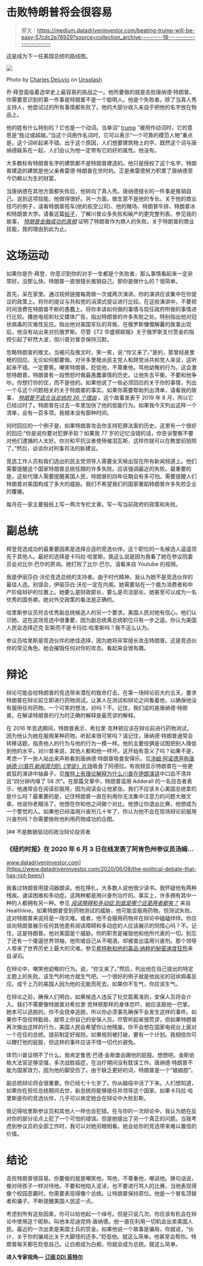 # 击败特朗普将会很容易

> 原文：<https://medium.datadriveninvestor.com/beating-trump-will-be-easy-57cdc2e78929?source=collection_archive---------18----------------------->

这是成为下一任美国总统的路线图。

![](img/71eea19ea6c914d582ae694429f3070f.png)

Photo by [Charles Deluvio](https://unsplash.com/@charlesdeluvio?utm_source=medium&utm_medium=referral) on [Unsplash](https://unsplash.com?utm_source=medium&utm_medium=referral)

乔·拜登面临着选举史上最容易的挑战之一。他所要做的就是击败唐纳德·特朗普。你需要意识到的第一件事是特朗普不是一个聪明人。他是个失败者。除了当真人秀主持人，他尝试过的所有事情都失败了。他的大部分收入来自于把他的名字放在物品上。

他的姓有什么特别的？它也是一个动词。当单词“ [trump](https://www.merriam-webster.com/dictionary/trump) ”被用作动词时，它的意思是“胜过或超越。”当这个词用作名词时，它可以表示“一个可靠的模范人物”重点是，这个词听起来不错。出于这个原因，人们想要建筑物上的字。既然这个词与唐纳德联系在一起，人们会认为他一定带有它的好的属性。他没有。

大多数标有特朗普名字的建筑都不是特朗普建造的。他只是授权了这个名字。特朗普建造的建筑是他父亲弗雷德·特朗普在世时的。正是弗雷德努力积累了唐纳德至今仍赖以为生的财富。

当唐纳德在其他方面都失败后，他转向了真人秀。唐纳德擅长的一件事是推销自己。说到这项技能，他做得很好。另一方面，做生意不是他的专长。关于他的商业技巧的例子，请看特朗普班车(他的航空公司)、他的赌场、特朗普牛排、特朗普冰和特朗普大学。请看这篇[帖子](http://labor411.org/411-blog/here-are-all-of-trump-s-bankruptcies-and-failed-businesses)，了解川普众多失败和破产的更完整列表。参见我的故事， [*特朗普金融成功的真相*](https://medium.com/swlh/the-truth-about-trumps-financial-success-b7892896fa72) 证明了特朗普作为商人的失败。关于特朗普的商业技能，我的理由到此为止。

# 这场运动

如果你是乔·拜登，你意识到你的对手一生都是个失败者，那么事情看起来一定非常好。没那么快。特朗普一直很擅长推销自己。那你是做什么的？很简单。

首先，呆在家里。通过视频链接每周做一次或两次演讲。你的演讲应该集中在你提议的政策上。将你的提议与共和党的涓滴式提议进行比较。在这些演讲中，不要把时间浪费在特朗普不断的愚蠢上。将你本该如何做的事情与现任政府所做的事情进行比较。播放电视和社交媒体广告，指出特朗普的许多失败之处。特别指出他对冠状病毒的灾难性反应。指出他对美国军队的背叛，在俄罗斯慷慨解囊的故事出现后，他没有站出来对抗俄罗斯。尽管《T2 华盛顿邮报》关于俄罗斯支付赏金的指控引起了轩然大波，但川普对普京保持沉默。

忽略特朗普的推文。当被问及推文时，笑一笑，说:“你又来了。”是的，那曾经是里根的回应。无论如何都要做。对许多里根派民主党人和跨党派共和党人来说，这听起来不错。一定要笑。嘲笑特朗普。贬低他，不尊重他。骂他幼稚的行为。这会激怒特朗普。特朗普有一段愤怒时做最愚蠢事情的历史。让他失去平衡。不要和他争吵。你想打你的仗，而不是他的。如果他说了一些必须回应的关于你的事情，列出一个与这个问题相关的关于特朗普的事实。如果你需要帮助列出清单，请看我的故事， [*特朗普不适合当总统的 36 个理由*](https://medium.com/datadriveninvestor/36-reasons-trump-is-not-fit-to-be-president-bf151aadd0d0) 。这个故事发表于 2019 年 8 月，所以它已经过时了。特朗普在过去一年里加快了他的低能行为。如果我今天列出这样一个清单，会有一百多项。我根本没有那种时间。

何时回应的一个例子是，如果特朗普攻击你支持犯罪法案的历史。这里有一个很好的回应:“你是说你要对犯罪手软？如果我 77 岁的记忆没错的话，你告诉警察不要对他们逮捕的人太好。你对和平抗议者使用催泪瓦斯，这样你就可以在教堂前拍照了。”然后，谈谈你对刑事司法的新建议。

竞选工作人员和我们选出的民主党领导人需要全天候出现在所有新闻频道上。他们需要提醒这个国家特朗普总统任期的许多失败。应该强调最近的失败。最重要的是，这些代理人需要提醒美国人民，特朗普的四年任期会有多可怕。需要提醒人们特朗普对美国构成了多大的威胁。我们不希望我们的国家重蹈特朗普许多失败企业的覆辙。

每月在一家主要报纸上写一两次专栏文章。写一写当前政府的政策和失败。

# 副总统

拜登竞选成功的最重要因素是选择合适的竞选伙伴。这个职位的一名候选人遥遥领先于其他人。最好的选择是卡玛拉·哈里斯。我这么说是因为我看了她在参议院委员会对比尔·巴尔的质询。她打败了比尔·巴尔。请看来自 Youtube 的视频。

我是伊丽莎白·沃伦竞选总统的支持者。由于时代精神，我认为她不是竞选伙伴的最佳人选。别误会，伊丽莎白·沃伦一定在内阁。她需要站在一个能为消费者和中产阶级辩护的位置上。她要么是财政部长，要么是司法部长。她甚至可以成为一名优秀的国务卿。她对外交政策的看法是正确的。

哈里斯参议员符合优秀副总统候选人的另一个要求。美国人民对她有信心。他们认识她。这在这场竞选中很重要，因为副总统离总统职位只有一步之遥。你认为美国人民会选择迈克·彭斯而不是卡玛拉·哈里斯吗？我不这么认为。

参议员哈里斯是竞选伙伴的绝佳选择，因为她将非常擅长攻击特朗普。这是竞选伙伴的常见角色。她会摧毁任何对你的攻击。看起来会很有趣。

# 辩论

辩论可能会给特朗普的竞选带来潜在的致命打击。在第一场辩论前大约五天，要求特朗普在辩论前立即进行药物测试。让某人在测试和辩论之间看着他，以确保他没有服用任何药物。一个可笑的想法，对吗？不。记住，我们说的是唐纳德·特朗普。在解读特朗普的行为时正确的解释是最荒谬的解释。

在 2016 年竞选期间，特朗普表示，希拉里·克林顿应该在辩论前进行药物测试，因为他认为她在服用某种药物。听起来很可笑吗？请记住，唐纳德·特朗普通常会转移话题，指责他人的行为与他的行为一模一样。他的主要伎俩是试图把别人降低到他的水平。对川普来说，其他人都和他一样坏。这开始有意义了吗？如果不是，考虑一下一些人站出来声称看到唐纳德·特朗普吸食安得乐。见[汤姆·阿诺德声称唐纳德·川普在*新闻周刊*的《学徒》片场](https://www.newsweek.com/donald-trump-snorted-adderall-apprentice-tom-arnold-noel-casler-1257787)吸食了阿德拉。有视频显示特朗普在一些更疯狂的演讲中抽鼻子。见[推特上有理论解释为什么川普在伊朗演讲](https://www.frontpagelive.com/2020/01/09/trump-slurred-words-and-sniffed-58-times-in-four-minutes-during-iran-address-twitter-was-counting/)中口齿不清并且“四分钟内嗅了 58 次”。在那篇文章中，特朗普滥用 Adderall 的一名目击者表示，他通常会在阅读前服用，因为阅读会让他紧张。我们不应该关心美国总统拿的是什么吗？最重要的是，记住特朗普一直在利用你无法集中注意力的问题大做文章。他说你老糊涂了。他想在你和他之间做个对比。他想让你退出比赛，他想成为一个警觉的人。如果他已经滥用兴奋剂几十年了，你认为他不会在现场辩论前服用兴奋剂吗？你需要挫败他利用药物成功的企图。

[](https://www.datadriveninvestor.com/2020/06/08/the-political-debate-that-has-not-been/) [## 不是数据驱动的政治辩论投资者

### 《纽约时报》在 2020 年 6 月 3 日在线发表了阿肯色州参议员汤姆…

www.datadriveninvestor.com](https://www.datadriveninvestor.com/2020/06/08/the-political-debate-that-has-not-been/) 

我看过特朗普用提词器朗读。他在挣扎。大多数人说他很少读书。我怀疑他有两种残疾。诵读困难和多动症。这两种都是用兴奋剂治疗的。事实上，许多拥有其中一种的人都拥有另一种。参见 [*阅读障碍和多动症:到底是哪个还是两者都有？*](https://www.healthline.com/health/adhd/dyslexia-and-adhd#having-both) 来自 Healthline。如果特朗普受到药物测试的威胁，他可能会服用药物，但测试失败。这对特朗普来说将是一场灾难。或者，他不会服用药物并在辩论中磕磕绊绊。你应该向特朗普展示任何其他患有阅读障碍和多动症的人应该展示的同情心吗？不。记住，这是特朗普。他对美国是个威胁。你的职责是摧毁他和他所代表的一切。别忘了还有一个傻逼世界领袖，他吹嘘自己从不喝酒，却被查出滥用兴奋剂。那个领导人带来了世界历史上最大的灾难。参见[希特勒和他的毒品:纳粹的秘密速度狂热](https://www.rollingstone.com/culture/culture-news/hitler-and-his-drugs-inside-the-nazis-secret-speed-craze-113396/)来自*滚石*。

在辩论中，嘲笑他幼稚的行为。说，“你又来了。”然后，列出他在自己提出的特定主题上的失败。该生气的地方就生气吧。一个很好的例子就是他拙劣的冠状病毒反应。成千上万的美国人因为他的无能而死去。如果你不生气，你应该生气。

在辩论之前，确保人们明白，如果候选人违反了社交距离准则，安保人员将会介入。我们不需要像特朗普对希拉里·克林顿那样的身体恐吓。她应该扇他一巴掌。她本可以逃脱的。你不会侥幸逃脱，所以你必须事先确保不会发生这样的事件。如果你不信任特勤局，就带上你自己的安保人员。尽管听起来很荒谬，但如果特朗普再次做出这样的行为，美国人民会希望你让他残废。你不会想在国家电视台上面对一个在任的总统。提前制定好规则，如果规则被打破，要有一个计划。我相信你可以鞭打他的屁股，但这样的事件应该不惜一切代价避免。

体罚川普证明不了什么。我肯定鲁思·巴德·金斯堡会踢他的屁股。想想吧。金斯伯格大法官足够坚强，多次战胜癌症，在治疗期间没有耽误工作。唐纳德·特朗普不能为国家效力，因为他的脚受伤了。由于缺乏更好的词，特朗普是一个“娘娘腔”。

副总统辩论将会很重要。你已经七十七岁了。你从脑癌中活了下来。人们想知道，如果你在担任总统期间去世，新总统将能够接任并领导这个国家。如果卡玛拉·哈里斯是你的竞选伙伴，几乎可以肯定她会在辩论中大败彭斯。

我记得哈里斯参议员和其他人一样也会犯错。在与你的一次辩论中，我认为她在反对你的部分论点上犯了一个可怕的错误。但是她提出了另一个真正的问题。当我考虑到参议员的全部工作时，我可以对她另眼相看。她会给你的竞选带来难以置信的价值。

# 结论

击败特朗普很容易。你要做的就是嘲笑他，骂他，不尊重他，嘲讽他。换句话说，像对待孩子一样对待他。不要和他陷入泥淖，也不要进行骂人的比赛。当他表现得像个校园恶霸时，你需要表现得像个总统。让特朗普保持原位。他是一个冒名顶替者和骗子。不断提醒美国人民这一点。

考虑到所有这些因素，你可以给他起一个绰号。但是只说几次。你应该有机会在辩论中使用这个昵称。叫他本尼迪克特·唐纳德。他一直在利用一切机会出卖美国人民。最近的一次出卖是美国士兵的赏金。如果他说一个故事是骗局，你就说，“伙计，关于你的骗局比关于大脚怪的还多。”贬低他。就这么简单。他甚至会帮你。特朗普每天都在贬低自己。让白痴成为白痴，你就会成为总统。就这么简单。

**进入专家视角—** [**订阅 DDI 英特尔**](https://datadriveninvestor.com/ddi-intel)